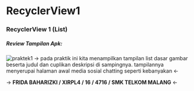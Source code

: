 # RecyclerView1

### RecyclerView 1 (List)

##### Review Tampilan Apk:
![praktek1](https://cloud.githubusercontent.com/assets/22098189/20031488/cf0feba4-a3aa-11e6-9ec6-ae1962a9cd43.png)
-> pada praktik ini kita menampilkan tampilan list dasar gambar beserta judul dan cuplikan deskripsi di sampingnya. tampilannya menyerupai halaman awal media sosial chatting seperti kebanyakan <-

-> **FRIDA BAHARIZKI / XIRPL4 / 16 / 4716 / SMK TELKOM MALANG** <-
